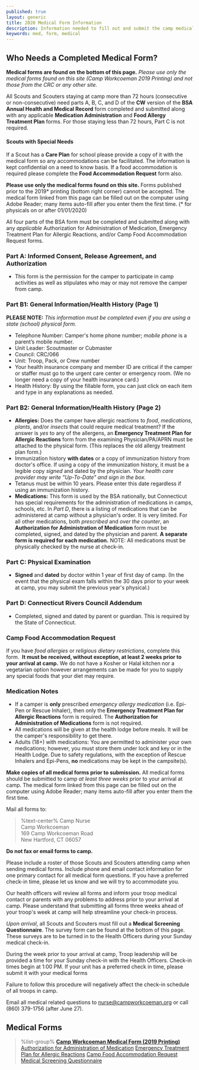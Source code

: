 ```yaml
---
published: true
layout: generic
title: 2020 Medical Form Information
description: Information needed to fill out and submit the camp medical form.
keywords: med, form, medical
---
```


## Who Needs a Completed Medical Form?

<div class="alert alert-info">
<strong>Medical forms are found on the bottom of this page.</strong> <em>Please use only the medical forms found on this site (Camp Workcoeman 2019 Printing) and not those from the CRC or any other site.</em>
</div>

All Scouts and Scouters staying at camp more than 72 hours (consecutive or non-consecutive) need parts A, B, C, and D of the **CW** version of the **BSA Annual Health and Medical Record** form completed and submitted along with any applicable **Medication Administration** and **Food Allergy Treatment Plan** forms. For those staying less than 72 hours, Part C is not required.

#### Scouts with Special Needs

If a Scout has a **Care Plan** for school please provide a copy of it with the medical form so any accommodations can be facilitated.  The information is kept confidential on a need to know basis. If a food accommodation is required please complete the **Food Accommodation Request** form also.

<div class="alert alert-info">
<strong>Please use only the medical forms found on this site.</strong> Forms published prior to the 2019* printing (bottom right corner) cannot be accepted. The medical form linked from this page can be filled out on the computer using Adobe Reader; many items auto-fill after you enter them the first time. (* for physicals on or after 01/01/2020)
</div>

All four parts of the BSA form must be completed and submitted along with any *applicable* Authorization for Administration of Medication, Emergency Treatment Plan for Allergic Reactions, and/or Camp Food Accommodation Request forms.

### Part A: Informed Consent, Release Agreement, and Authorization

* This form is the permission for the camper to participate in camp activities as well as stipulates who may or may not remove the camper from camp.

### Part B1: General Information/Health History (Page 1)

**PLEASE NOTE:** *This information must be completed even if you are using a state (school) physical form.*

* Telephone Number: Camper's home phone number; *mobile phone* is a parent’s mobile number.
* Unit Leader: Scoutmaster or Cubmaster
* Council: CRC/066
* Unit: Troop, Pack, or Crew number
* Your health insurance company and member ID are critical if the camper or staffer must go to the urgent care center or emergency room. (We no longer need a copy of your health insurance card.) 
* Health History: By using the fillable form, you can just click on each item and type in any explanations as needed.

### Part B2: General Information/Health History (Page 2)

* **Allergies:** Does the camper have allergic reactions to *food*, *medications*, *plants*, and/or *insects* that could require medical treatment? If the answer is *yes* to any of the allergens, an **Emergency Treatment Plan for Allergic Reactions** form from the examining Physician/PA/APRN must be attached to the physical form. (This replaces the old allergy treatment plan form.)
* Immunization history **with dates** or a copy of immunization history from doctor's office. If using a copy of the immunization history, it must be a legible copy *signed* and dated by the physician. *Your health care provider may write "Up-To-Date" and sign in the box.*
* Tetanus must be within 10 years. Please enter this date regardless if using an immunization history. 
* **Medications:** This form is used by the BSA nationally, but Connecticut has special requirements for the administration of medications in camps, schools, etc. In *Part D*, there is a listing of medications that can be administered at camp without a physician's order. It is very limited. For all other medications, both *prescribed* and *over the counter*, an **Authorization for Administration of Medication** form must be completed, signed, and dated by the physician and parent. **A separate form is required for each medication.** NOTE: All medications must be physically checked by the nurse at check-in.

### Part C: Physical Examination

* **Signed** and **dated** by doctor within 1 year of first day of camp. (In the event that the physical exam falls within the 30 days prior to your week at camp, you may submit the previous year's physical.)

### Part D: Connecticut Rivers Council Addendum

* Completed, signed and dated by parent or guardian. This is required by the State of Connecticut.

### Camp Food Accommodation Request

If you have *food allergies* or *religious dietary restrictions*, complete this form.  **It must be received, without exception, at least 2 weeks prior to your arrival at camp.** We do not have a Kosher or Halal kitchen nor a vegetarian option however arrangements can be made for you to supply any special foods that your diet may require.

### Medication Notes

* If a camper is **only** prescribed *emergency allergy medication* (i.e. Epi-Pen or Rescue Inhaler), then only the **Emergency Treatment Plan for Allergic Reactions** form is required. The **Authorization for Administration of Medications** form is not required.
* All medications will be given at the health lodge before meals. It will be the camper's responsibility to get there.
* Adults (18+) with medications: You are permitted to administer your own medications; however, you must store them under lock and key or in the Health Lodge. Due to safety regulations, with the exception of Rescue Inhalers and Epi-Pens, **no** medications may be kept in the campsite(s).

<div class="alert alert-info">
<strong>Make copies of all medical forms prior to submission.</strong> All medical forms should be submitted to camp <em>at least three weeks</em> prior to your arrival at camp. The medical form linked from this page can be filled out on the computer using Adobe Reader; many items auto-fill after you enter them the first time.
</div>

Mail all forms to:
> %text-center%
> Camp Nurse<br/>
> Camp Workcoeman<br/>
> 169 Camp Workcoeman Road<br/>
> New Hartford, CT 06057<br/>

**Do not fax or email forms to camp.**

Please include a roster of those Scouts and Scouters attending camp when sending medical forms. Include phone and email contact information for one primary contact for all medical form questions. If you have a preferred check-in time, please let us know and we will try to accommodate you.

Our health officers will review all forms and inform your troop medical contact or parents with any problems to address prior to your arrival at camp. Please understand that submitting all forms three weeks ahead of your troop's week at camp will help streamline your check-in process.

*Upon arrival*, all Scouts and Scouters must fill out a **Medical Screening Questionnaire**. The survey form can be found at the bottom of this page. These surveys are to be turned in to the Health Officers during your Sunday medical check-in.

During the week prior to your arrival at camp, Troop leadership will be provided a time for your Sunday check-in with the Health Officers. Check-in times begin at 1:00 PM. If your unit has a preferred check in time, please submit it with your medical forms

Failure to follow this procedure will negatively affect the check-in schedule of all troops in camp.

Email all medical related questions to [nurse@campworkcoeman.org](mailto:nurse@campworkcoeman.org) or call (860) 379-1756 (after June 27).

## Medical Forms

> %list-group%
> <a href="{{ site.url }}/pdf/2020/health-form.pdf" class="list-group-item"><strong>Camp Workcoeman Medical Form (2019 Printing)</strong></a>
> <a href="{{ site.url }}/pdf/2019/med-authorization.pdf" class="list-group-item">Authorization for Administration of Medication</a>
> <a href="{{ site.url }}/pdf/2019/allergy-treatment.pdf" class="list-group-item">Emergency Treatment Plan for Allergic Reactions</a>
> <a href="{{ site. url}}/pdf/2020/food-accommodation.pdf" class="list-group-item">Camp Food Accommodation Request</a>
> <a href="{{ site.url }}/pdf/2019/medical-questionnaire.pdf" class="list-group-item">Medical Screening Questionnaire</a>
